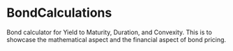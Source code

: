 # BondCalculations
Bond calculator for Yield to Maturity, Duration, and Convexity. This is to showcase the mathematical aspect and the financial aspect of bond pricing. 
